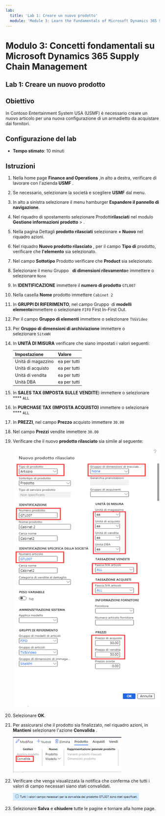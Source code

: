 ```yaml
---
lab:
  title: 'Lab 1: Creare un nuovo prodotto'
  module: 'Module 3: Learn the Fundamentals of Microsoft Dynamics 365 Supply Chain Management'
---
```


# Modulo 3: Concetti fondamentali su Microsoft Dynamics 365 Supply Chain Management

## Lab 1: Creare un nuovo prodotto

## Obiettivo

In Contoso Entertainment System USA (USMF) è necessario creare un nuovo articolo per una nuova configurazione di un armadietto da acquistare dai fornitori. 

## Configurazione del lab

   - **Tempo stimato**: 10 minuti

## Istruzioni

1.  Nella home page **Finance and Operations** ,in alto a destra, verificare di lavorare con l'azienda **USMF** . 

1.  Se necessario, selezionare la società e scegliere **USMF** dal menu.

1.  In alto a sinistra selezionare il menu hamburger **Espandere il pannello di navigazione**. 

1.  Nel riquadro di spostamento selezionare Prodotti**rilasciati** nel modulo **Gestione informazioni** **prodotto** > . 

1.  Nella pagina Dettagli **prodotto rilasciati** selezionare **+ Nuovo** nel riquadro azioni. 

1.  Nel riquadro **Nuovo prodotto rilasciato** , per il campo **Tipo di** prodotto, verificare che **l'elemento** sia selezionato. 

1.  Nel campo **Sottotipo** Prodotto verificare che **Product** sia selezionato. 

1.  Selezionare il menu Gruppo   **di dimensioni rilevamento**e immettere o selezionare `None` 

1.  In **IDENTIFICAZIONE** immettere il **numero di prodotto** `GTL007`

1.  Nella casella **Nome** prodotto immettere `Cabinet 2`

1.  In **GRUPPI DI RIFERIMENTO**, nel campo Gruppo  di **modelli elemento**immettere o selezionare `FIFO` First In-First Out. 

1.  Per il campo **Gruppo di elementi** immettere o selezionare `TV&Video` 

1.  Per **Gruppo di dimensioni di archiviazione** immettere o selezionare `SiteWH` 

1.  In **UNITÀ DI MISURA** verificare che siano impostati i valori seguenti: 

    | **Impostazione**    | **Valore** |
    | :------------- | :-------- |
    | Unità di magazzino | ea per tutti   |
    | Unità di acquisto  | ea per tutti   |
    | Unità di vendita     | ea per tutti   |
    | Unità DBA       | ea per tutti   |

1.  In **SALES TAX (IMPOSTA SULLE VENDITE**) immettere o selezionare **** `ALL` 

1.  In **PURCHASE TAX (IMPOSTA ACQUISTO)** immettere o selezionare **** `ALL` 

1.  In **PREZZI**, nel campo **Prezzo** acquisto immettere `30.00`

1.  Nel campo **Prezzi** vendite immettere `30.00`

1.  Verificare che il nuovo **prodotto rilasciato** sia simile al seguente: 

    ![Schermata che mostra il modulo del nuovo prodotto rilasciato completato](./media/lp1-m2-new-release-product.png)

1.  Selezionare **OK**. 

1.  Per assicurarsi che il prodotto sia finalizzato, nel riquadro azioni, in **Mantieni** selezionare l'azione **Convalida** . 

    ![Schermata che mostra la barra multifunzione con il comando Convalida evidenziato](./media/lp1-m2-validate-ribbon-bar.png)

1.  Verificare che venga visualizzata la notifica che conferma che tutti i valori di campo necessari siano stati convalidati. 

    ![Schermata della notifica informativa che indica che tutti i campi richiesti sono stati convalidati](./media/lp1-m2-confirmation-of-validation.png)

1.  Selezionare **Salva** e **chiudere** tutte le pagine e tornare alla home page. 

